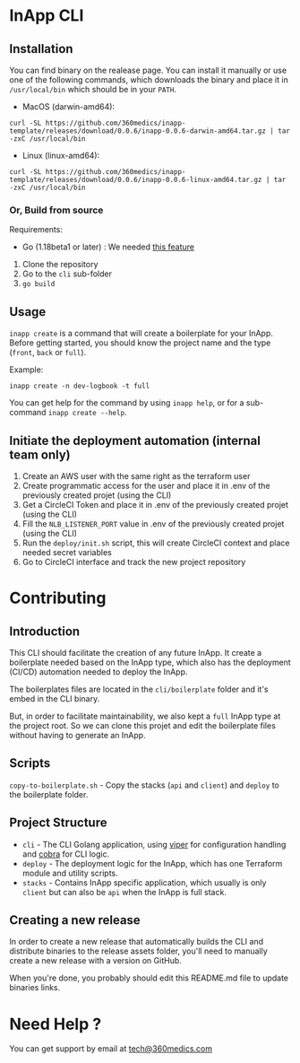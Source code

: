 # InApp CLI

## Installation

You can find binary on the realease page. You can install it manually or use one of the following commands, which downloads the binary and place it in `/usr/local/bin` which should be in your `PATH`.

- MacOS (darwin-amd64): 
```
curl -SL https://github.com/360medics/inapp-template/releases/download/0.0.6/inapp-0.0.6-darwin-amd64.tar.gz | tar -zxC /usr/local/bin
```

- Linux (linux-amd64): 
```
curl -SL https://github.com/360medics/inapp-template/releases/download/0.0.6/inapp-0.0.6-linux-amd64.tar.gz | tar -zxC /usr/local/bin
```

### Or, Build from source

Requirements:

- Go (1.18beta1 or later) : We needed [this feature](https://go-review.googlesource.com/c/go/+/359413) 

1. Clone the repository
2. Go to the `cli` sub-folder
3. `go build`

## Usage

`inapp create` is a command that will create a boilerplate for your InApp. Before getting started, you should know the project name and the type (`front`, `back` or `full`).

Example: 
```
inapp create -n dev-logbook -t full
```

You can get help for the command by using `inapp help`, or for a sub-command `inapp create --help`.

## Initiate the deployment automation (internal team only)

1. Create an AWS user with the same right as the terraform user
2. Create programmatic access for the user and place it in .env of the previously created projet (using the CLI)
3. Get a CircleCI Token and place it in .env of the previously created projet (using the CLI)
4. Fill the `NLB_LISTENER_PORT` value in .env of the previously created projet (using the CLI)
5. Run the `deploy/init.sh` script, this will create CircleCI context and place needed secret variables
6. Go to CircleCI interface and track the new project repository

# Contributing

## Introduction

This CLI should facilitate the creation of any future InApp. It create a boilerplate needed based on the InApp type, which also has the deployment (CI/CD) automation needed to deploy the InApp.

The boilerplates files are located in the `cli/boilerplate` folder and it's embed in the CLI binary.

But, in order to facilitate maintainability, we also kept a `full` InApp type at the project root. So we can clone this projet and edit the boilerplate files without having to generate an InApp.

## Scripts

`copy-to-boilerplate.sh` - Copy the stacks (`api` and `client`) and `deploy` to the boilerplate folder.

## Project Structure

- `cli` - The CLI Golang application, using [viper](https://github.com/spf13/viper) for configuration handling and [cobra](https://github.com/spf13/cobra) for CLI logic.
- `deploy` - The deployment logic for the InApp, which has one Terraform module and utility scripts.
- `stacks` - Contains InApp specific application, which usually is only `client` but can also be `api` when the InApp is full stack.

## Creating a new release

In order to create a new release that automatically builds the CLI and distribute binaries to the release assets folder, you'll need to manually create a new release with a version on GitHub.

When you're done, you probably should edit this README.md file to update binaries links.

# Need Help ?

You can get support by email at [tech@360medics.com](mailto:tech@360medics.com)
